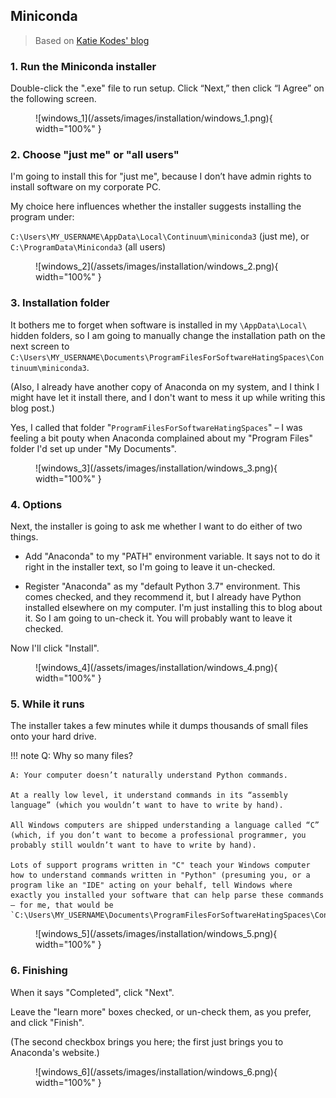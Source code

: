 ## Miniconda

> Based on [Katie Kodes' blog](https://katiekodes.com/setup-python-windows-miniconda/#installing-miniconda--running-a-python-program)

### 1. Run the Miniconda installer
Double-click the ".exe" file to run setup. Click “Next,” then click “I Agree” on the following screen.

<figure markdown>
  ![windows_1](/assets/images/installation/windows_1.png){ width="100%" }
</figure>


### 2. Choose "just me" or "all users"
I'm going to install this for "just me", because I don’t have admin rights to install software on my corporate PC.

My choice here influences whether the installer suggests installing the program under:

`C:\Users\MY_USERNAME\AppData\Local\Continuum\miniconda3` (just me), or
`C:\ProgramData\Miniconda3` (all users)

<figure markdown>
  ![windows_2](/assets/images/installation/windows_2.png){ width="100%" }
</figure>

### 3. Installation folder
It bothers me to forget when software is installed in my `\AppData\Local\` hidden folders, so I am going to manually change the installation path on the next screen to `C:\Users\MY_USERNAME\Documents\ProgramFilesForSoftwareHatingSpaces\Continuum\miniconda3`.

(Also, I already have another copy of Anaconda on my system, and I think I might have let it install there, and I don't want to mess it up while writing this blog post.)

Yes, I called that folder "`ProgramFilesForSoftwareHatingSpaces`" – I was feeling a bit pouty when Anaconda complained about my "Program Files" folder I'd set up under "My Documents".
<figure markdown>
  ![windows_3](/assets/images/installation/windows_3.png){ width="100%" }
</figure>


### 4. Options
Next, the installer is going to ask me whether I want to do either of two things.

- Add "Anaconda" to my "PATH" environment variable. It says not to do it right in the installer text, so I'm going to leave it un-checked.

- Register "Anaconda" as my "default Python 3.7" environment. This comes checked, and they recommend it, but I already have Python installed elsewhere on my computer. I'm just installing this to blog about it. So I am going to un-check it. You will probably want to leave it checked.

Now I'll click "Install".

<figure markdown>
  ![windows_4](/assets/images/installation/windows_4.png){ width="100%" }
</figure>

### 5. While it runs
The installer takes a few minutes while it dumps thousands of small files onto your hard drive.

!!! note
    Q: Why so many files?

    A: Your computer doesn’t naturally understand Python commands.

    At a really low level, it understand commands in its “assembly language” (which you wouldn’t want to have to write by hand).

    All Windows computers are shipped understanding a language called “C” (which, if you don’t want to become a professional programmer, you probably still wouldn’t want to have to write by hand).

    Lots of support programs written in "C" teach your Windows computer how to understand commands written in "Python" (presuming you, or a program like an "IDE" acting on your behalf, tell Windows where exactly you installed your software that can help parse these commands – for me, that would be `C:\Users\MY_USERNAME\Documents\ProgramFilesForSoftwareHatingSpaces\Continuum\miniconda3\python.exe`).

<figure markdown>
  ![windows_5](/assets/images/installation/windows_5.png){ width="100%" }
</figure>


### 6. Finishing
When it says "Completed", click "Next".

Leave the "learn more" boxes checked, or un-check them, as you prefer, and click "Finish".

(The second checkbox brings you here; the first just brings you to Anaconda's website.)

<figure markdown>
  ![windows_6](/assets/images/installation/windows_6.png){ width="100%" }
</figure>
